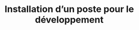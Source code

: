 ---
title: "Installation d’un poste pour le développement"
image: "image/fr.png"
alt: "Installation d’un poste pour le développement"
description: "Configuration et installation complète d'un Raspberry PI."
---